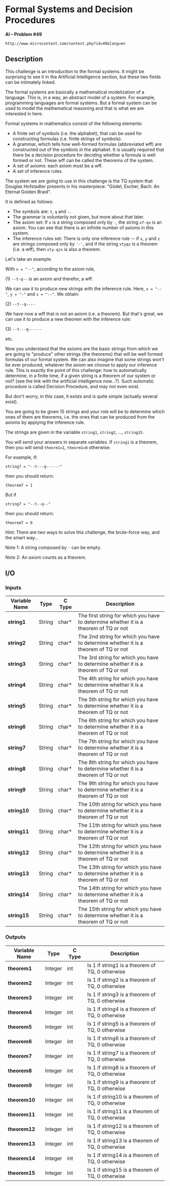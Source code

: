 # Formal Systems and Decision Procedures

**AI – Problem #49**

`http://www.microcontest.com/contest.php?id=49&lang=en`


## Description

This challenge is an introduction to the formal systems. It might be surprising
to see it in the Artificial Intelligence section, but these two fields can be
intimately linked.

The formal systems are basically a mathematical modelization of a language. This
is, in a way, an abstract model of a system. For example, programming languages
are formal systems. But a formal system can be used to model the mathematical
reasoning and that is what we are interested in here.

Formal systems in mathematics consist of the following elements:

- A finite set of symbols (i.e. the alphabet), that can be used for constructing
  formulas (i.e. finite strings of symbols).
- A grammar, which tells how well-formed formulas (abbreviated wff) are
  constructed out of the symbols in the alphabet. It is usually required that
  there be a decision procedure for deciding whether a formula is well formed or
  not. These wff can be called the theorems of the system.
- A set of axioms: each axiom must be a wff.
- A set of inference rules.

The system we are going to use in this challenge is the TQ system that Douglas
Hofstadter presents in his masterpiece: "Gödel, Escher, Bach: An Eternal Golden
Braid".

It is defined as follows:

- The symbols are: `t`, `q` and `-`.
- The grammar is voluntarily not given, but more about that later.
- The axiom set: If `x` is a string composed only by `-`, the string `xf-qx`
  is an axiom. You can see that there is an infinite number of axioms in this
  system.
- The inference rules set: There is only one inference rule -- if `x`, `y` and
  `z` are strings composed only by `'-'`, and if the string `xtyqz` is a theorem
  (i.e. a wff), then `xty-qzx` is also a theorem.

Let's take an example.

With `x = "--"`, according to the axiom rule,

(1) `--t-q--` is an axiom and therefor, a wff.

We can use it to produce new strings with the inference rule. Here, `x = "--"`,
`y = "-"` and `z = "--"`. We obtain:

(2) `--t--q----`

We have now a wff that is not an axiom (i.e. a theorem). But that's great, we
can use it to produce a new theorem with the inference rule:

(3) `--t---q------`

etc.

Now you understand that the axioms are the basic strings from which we are going
to "produce" other strings (the theorems) that will be well formed formulas of
our formal system. We can also imagine that some strings won't be ever produced,
whatever the axiom we choose to apply our inference rule. This is exactly the
point of this challenge: how to automatically determine, in a finite time, if a
given string is a theorem of our system or not? (see the link with the
artificial intelligence now...?). Such automatic procedure is called Decision
Procedure, and may not even exist.

But don't worry, in this case, it exists and is quite simple (actually several
exist).

You are going to be given 15 strings and your role will be to determine which
ones of them are theorems, i.e. the ones that can be produced from the axioms by
applying the inference rule.

The strings are given in the variable `string1`, `string2`, ..., `string15`.

You will send your answers in separate variables. If `string1` is a theorem,
then you will send `theorm1=1`, `theorm1=0` otherwise.

For example, if:

```text
string7 = "--t---q------"
```

then you should return:

```text
theorem7 = 1
```

But if

```text
string7 = "--t--q--"
```

then you should return:

```text
theorem7 = 0
```

Hint: There are two ways to solve this challenge, the brute-force way, and the
smart way...

Note 1: A string composed by `-` can be empty.

Note 2: An axiom counts as a theorem.


## I/O

### Inputs

| Variable Name | Type   | C Type | Description                                                                           |
| ------------- | ------ | ------ | ------------------------------------------------------------------------------------- |
| **string1**   | String | char*  | The first string for which you have to determine whether it is a theorem of TQ or not |
| **string2**   | String | char*  | The 2nd string for which you have to determine whether it is a theorem of TQ or not   |
| **string3**   | String | char*  | The 3rd string for which you have to determine whether it is a theorem of TQ or not   |
| **string4**   | String | char*  | The 4th string for which you have to determine whether it is a theorem of TQ or not   |
| **string5**   | String | char*  | The 5th string for which you have to determine whether it is a theorem of TQ or not   |
| **string6**   | String | char*  | The 6th string for which you have to determine whether it is a theorem of TQ or not   |
| **string7**   | String | char*  | The 7th string for which you have to determine whether it is a theorem of TQ or not   |
| **string8**   | String | char*  | The 8th string for which you have to determine whether it is a theorem of TQ or not   |
| **string9**   | String | char*  | The 9th string for which you have to determine whether it is a theorem of TQ or not   |
| **string10**  | String | char*  | The 10th string for which you have to determine whether it is a theorem of TQ or not  |
| **string11**  | String | char*  | The 11th string for which you have to determine whether it is a theorem of TQ or not  |
| **string12**  | String | char*  | The 12th string for which you have to determine whether it is a theorem of TQ or not  |
| **string13**  | String | char*  | The 13th string for which you have to determine whether it is a theorem of TQ or not  |
| **string14**  | String | char*  | The 14th string for which you have to determine whether it is a theorem of TQ or not  |
| **string15**  | String | char*  | The 15th string for which you have to determine whether it is a theorem of TQ or not  |

### Outputs

| Variable Name | Type    | C Type | Description                                      |
| ------------- | ------- | ------ | ------------------------------------------------ |
| **theorem1**  | Integer | int    | Is 1 if string1 is a theorem of TQ, 0 otherwise  |
| **theorem2**  | Integer | int    | Is 1 if string2 is a theorem of TQ, 0 otherwise  |
| **theorem3**  | Integer | int    | Is 1 if string3 is a theorem of TQ, 0 otherwise  |
| **theorem4**  | Integer | int    | Is 1 if string4 is a theorem of TQ, 0 otherwise  |
| **theorem5**  | Integer | int    | Is 1 if string5 is a theorem of TQ, 0 otherwise  |
| **theorem6**  | Integer | int    | Is 1 if string6 is a theorem of TQ, 0 otherwise  |
| **theorem7**  | Integer | int    | Is 1 if string7 is a theorem of TQ, 0 otherwise  |
| **theorem8**  | Integer | int    | Is 1 if string8 is a theorem of TQ, 0 otherwise  |
| **theorem9**  | Integer | int    | Is 1 if string9 is a theorem of TQ, 0 otherwise  |
| **theorem10** | Integer | int    | Is 1 if string10 is a theorem of TQ, 0 otherwise |
| **theorem11** | Integer | int    | Is 1 if string11 is a theorem of TQ, 0 otherwise |
| **theorem12** | Integer | int    | Is 1 if string12 is a theorem of TQ, 0 otherwise |
| **theorem13** | Integer | int    | Is 1 if string13 is a theorem of TQ, 0 otherwise |
| **theorem14** | Integer | int    | Is 1 if string14 is a theorem of TQ, 0 otherwise |
| **theorem15** | Integer | int    | Is 1 if string15 is a theorem of TQ, 0 otherwise |
